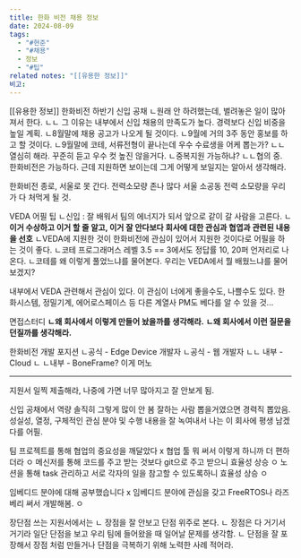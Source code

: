 ```yaml
---
title: 한화 비전 채용 정보
date: 2024-08-09
tags:
  - "#현준"
  - "#채용"
  - 정보
  - "#팁"
related notes: "[[유용한 정보]]"
비고:
---
```

[[유용한 정보]]
한화비전 하반기 신입 공채
ㄴ원래 안 하려했는데, 벌려놓은 일이 많아져서 한다.
ㄴㄴ 그 이유는 내부에서 신입 채용의 만족도가 높다. 경력보다 신입 비중을 높일 계획.
ㄴ8월말에 채용 공고가 나오게 될 것이다.
ㄴ9월에 거의 3주 동안 홍보를 하고 할 것이다.
ㄴ9월말에 코테, 서류전형이 끝나는데 우수 수료생을 어케 뽑는가?
ㄴㄴ열심히 해라. 꾸준히 듣고 우수 컷 높진 않을거다.
ㄴ중복지원 가능하냐?
ㄴㄴ협의 중. 한화비전은 가능하다. 근데 지원하면 보이는데 그게 어떻게 보일지는 알아서 생각해라.

한화비전 종로, 서울로 못 간다.
전력소모량 존나 많다
서울 소공동 전력 소모량을 우리가 다 처먹게 될 것.

VEDA 어필 팁
ㄴ신입 : 잘 배워서 팀의 에너지가 되서 앞으로 같이 갈 사람을 고른다.
ㄴ**이거 수상하고 이거 할 줄 알고, 이거 잘 안다보다 회사에 대한 관심과 협엽과 관련된 내용을 선호**
ㄴVEDA에 지원한 것이 한화비전에 관심이 있어서 지원한 것이다로 어필을 하는 것이 좋다.
ㄴ코테 프로그래머스 레벨 3.5 ==  3에서도 정답률 10, 20퍼 언저리로 나온다.
ㄴ코테를 왜 이렇게 풀었느냐를 물어본다. 우리는 VEDA에서 뭘 배웠느냐를 물어보겠지?

내부에서 VEDA 관련해서 관심이 있다.
이 관심이 너에게 좋을수도, 나쁠수도 있다.
한화시스템, 정밀기계, 에어로스페이스 등 다른 계열사 PM도
베다를 알 수 있을 것...

면접스터디
**ㄴ왜 회사에서 이렇게 만들어 놨을까를 생각해라.**
**ㄴ왜 회사에서 이런 질문을 던질까를 생각해라.**
 
한화비전 개발 포지션
ㄴ공식 - Edge Device 개발자
ㄴ공식 - 웹 개발자
ㄴㄴ 내부 - Cloud
ㄴ ㄴ내부 - BoneFrame? 이게 머노

---
지원서 일찍 제출해라, 나중에 가면 너무 많아지고 잘 안보게 됨.

신입 공채에서 역량 솔직히 그렇게 많이 안 봄
잘하는 사람 뽑을거였으면 경력직 뽑았음.
성실성, 열정, 구체적인 관심 분야 및 수행 내용을 잘 녹여내서 나는 이 회사에 평생 남겠다를 어필.

팀 프로젝트를 통해 협업의 중요성을 깨달았다 x
협업 툴 뭐 써서 이렇게 하니까 더 편하더라 ㅇ
메신저를 통해 코드를 주고 받는 것보다 git으로 주고 받으니 효율성 상승 ㅇ
노션을 통해 task 관리하고 서로 각자의 일을 참고할 수 있도록하니 효율성 상승 ㅇ

임베디드 분야에 대해 공부했습니다 x
임베디드 분야에 관심을 갖고 FreeRTOS나 라즈베리 써서 개발해봄. ㅇ

장단점 쓰는 지원서에서는
ㄴ 장점을 잘 안보고 단점 위주로 본다.
ㄴ 장점은 다 거기서 거기라 일단 단점을 보고 우리 팀에 들어왔을 때 일어날 문제를 생각함.
ㄴ 단점을 잘 포장해서 장점 처럼 만들거나 단점을 극복하기 위해 노력한 사례 적어라.

